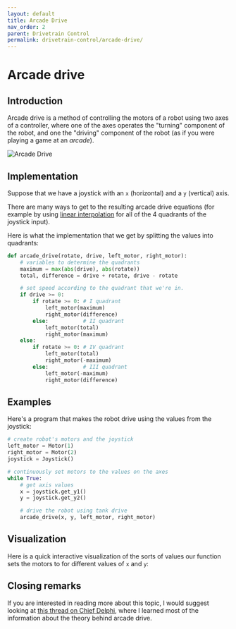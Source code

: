 ```yaml
---
layout: default
title: Arcade Drive
nav_order: 2
parent: Drivetrain Control
permalink: drivetrain-control/arcade-drive/
---
```


# Arcade drive

## Introduction
Arcade drive is a method of controlling the motors of a robot using two axes of a controller, where one of the axes operates the "turning" component of the robot, and one the "driving" component of the robot (as if you were playing a game at an *arcade*).

![Arcade Drive]({{site.url}}/assets/images/drivetrain-control/arcade-drive.png "Arcade Drive")

## Implementation
Suppose that we have a joystick with an `x` (horizontal) and a `y` (vertical) axis.

There are many ways to get to the resulting arcade drive equations (for example by using [linear interpolation](https://www.chiefdelphi.com/media/papers/download/3495) for all of the 4 quadrants of the joystick input).

Here is what the implementation that we get by splitting the values into quadrants:

```python
def arcade_drive(rotate, drive, left_motor, right_motor):
    # variables to determine the quadrants
    maximum = max(abs(drive), abs(rotate))
    total, difference = drive + rotate, drive - rotate

    # set speed according to the quadrant that we're in.
    if drive >= 0:
        if rotate >= 0: # I quadrant
            left_motor(maximum)
            right_motor(difference)
        else:           # II quadrant
            left_motor(total)
            right_motor(maximum)
    else:
        if rotate >= 0: # IV quadrant
            left_motor(total)
            right_motor(-maximum)
        else:           # III quadrant
            left_motor(-maximum)
            right_motor(difference)
```

## Examples
Here's a program that makes the robot drive using the values from the joystick:

```python
# create robot's motors and the joystick
left_motor = Motor(1)
right_motor = Motor(2)
joystick = Joystick()

# continuously set motors to the values on the axes
while True:
    # get axis values
    x = joystick.get_y1()
    y = joystick.get_y2()

    # drive the robot using tank drive
    arcade_drive(x, y, left_motor, right_motor)
```

## Visualization
Here is a quick interactive visualization of the sorts of values our function sets the motors to for different values of `x` and `y`:

<div id="sketch-holder"></div>
<script src="../../assets/js/p5.min.js"></script>
  <script>
  function setup() {
    var width = document.getElementById('sketch-holder').offsetWidth;
  	const canvas = createCanvas(width, width);
    canvas.parent('sketch-holder');
  	textStyle(NORMAL);
  }

  function draw() {
  	background(255);

    textSize(26)
    fill(200)
    textAlign(CENTER, TOP)
    text("Arcade drive visualisation", width / 2, 20)
	  textAlign(CENTER, CENTER)
    text("II", width/4, height/4)
    text("I", width * 3/4, height/4)
    text("III", width/4, height * 3/4)
    text("IV", width * 3/4, height * 3/4)
    textSize(13)

  	scale(1, -1);
  	translate(width / 2, -height / 2);

  	y = float(-mouseY + height / 2) / (height / 2)
  	x = float(mouseX - width / 2) / (width / 2)

    if (x > 1) x = 1
    if (x < -1) x = -1
    if (y > 1) y = 1
    if (y < -1) y = -1

    fill(0)
    ellipseMode(CENTER)
    ellipse(x * width / 2, y * height / 2, 2, 2)
    textAlign(CENTER, CENTER)
    drawText("(" + Number(x.toFixed(2)) + ", " + Number(y.toFixed(2)) + ")", x * width / 2, y * height / 2 + 12)

    stroke(230)
    strokeWeight(1)
    line(-width/2, y * height / 2, width/2, y * height / 2)
    line(x * width / 2, -height/2, x * width / 2, height/2)
    stroke(0)

  	stroke(130)
  	strokeWeight(1)
  	line(-width / 2, 0, width / 2, 0)
  	line(0, -height / 2, 0, height / 2)
  	stroke(0)

  	strokeWeight(2.2)
  	line(0, 0, x * width / 2, 0)
  	line(0, 0, 0, y * height / 2)
  	strokeWeight(0)

  	fill(0)
  	textAlign(LEFT, CENTER)
  	drawText("y", 5, y * height / 4)

  	textAlign(CENTER, BOTTOM)
  	drawText("x", x * width / 4, 5)

  	motorSpeeds = arcadeDrive(x, y)

  	stroke(0)
  	strokeWeight(1)
  	line(width / 4, 0, width / 4, motorSpeeds[1] * height / 2)
  	line(-width / 4, 0, -width / 4, motorSpeeds[0] * height / 2)
  	strokeWeight(0)

    fill(0)
    textAlign(CENTER, CENTER)
    drawText("Right Motor\n" + Number(motorSpeeds[1].toFixed(2)), width / 4, motorSpeeds[1] * height / 4)
    drawText("Left Motor\n" + Number(motorSpeeds[0].toFixed(2)), -width / 4, motorSpeeds[0] * height / 4)
  }

  function arcadeDrive(x, y) {
  	maximum = max(abs(y), abs(x))
  	total = y + x
  	difference = y - x

  	if (y >= 0) {
  		if (x >= 0) return [maximum, difference]
  		else return [total, maximum]
  	} else {
  		if (x >= 0) return [total, -maximum]
  		else return [-maximum, difference]
  	}
  }

  function drawText(string, x, y, rotateBy = 0) {
  	push()
  	translate(x, y)
  	scale(1, -1)
  	rotate(rotateBy)
  	text(string, 0, 0)
  	pop()
  }

  function windowResized() {
    var width = document.getElementById('sketch-holder').offsetWidth;
    resizeCanvas(width, width);
  }
  </script>

## Closing remarks
If you are interested in reading more about this topic, I would suggest looking at [this thread on Chief Delphi](https://www.chiefdelphi.com/media/papers/2661), where I learned most of the information about the theory behind arcade drive.
